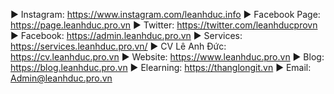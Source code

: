 ► Instagram: https://www.instagram.com/leanhduc.info
► Facebook Page: https://page.leanhduc.pro.vn
► Twitter: https://twitter.com/leanhducprovn
► Facebook: https://admin.leanhduc.pro.vn
► Services: https://services.leanhduc.pro.vn/
► CV Lê Anh Đức: https://cv.leanhduc.pro.vn
► Website: https://www.leanhduc.pro.vn
► Blog: https://blog.leanhduc.pro.vn
► Elearning: https://thanglongit.vn
► Email: Admin@leanhduc.pro.vn
